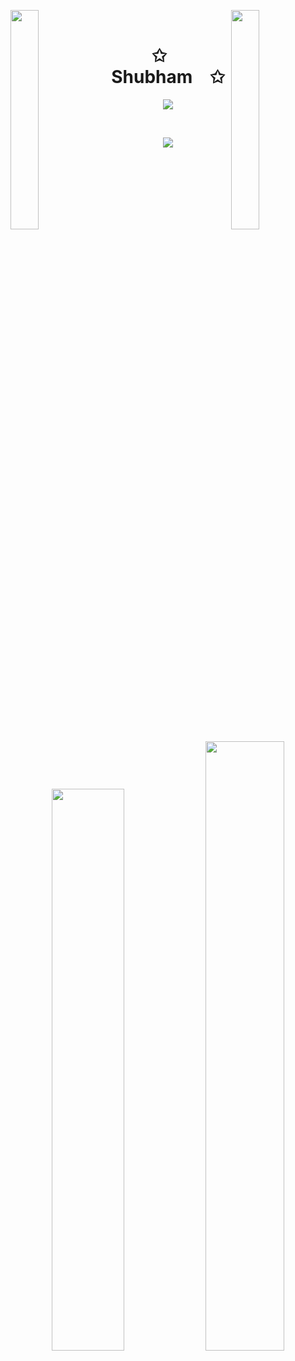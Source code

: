 <img align="left" src="https://user-images.githubusercontent.com/65187002/144930161-2f783401-8d27-4fdf-a2f7-cc0ba32f1f1f.gif" width="30%" style="display:inline;"><img align="right" src="https://user-images.githubusercontent.com/65187002/144930161-2f783401-8d27-4fdf-a2f7-cc0ba32f1f1f.gif" width="30%" style="display:inline;">
<br>
<p align="center">
    <h1 align="center">✩&emsp;Shubham&emsp;✩</h1>
</p>
<p align="center">
    <img src="https://readme-typing-svg.herokuapp.com/?lines=Yoooooooooooooooo;Welcome+to+my+profile!;Have+a+look+around!&font=Fira%20Code&color=%23D62F79&center=true&width=280&height=50">
</p>
<br>
<p align="center">
    <img id="preview" src="https://komarev.com/ghpvc/?username=shubham937raval&color=grey">
</p>
<p align="center">
    <a href="https://leetcode.com/shubham937raval/"><img width="48%" src="https://leetcode.card.workers.dev/shubham937raval?theme=dark&font=baloo&extension=null&border=2&border_radius=8"></a>
    <a href="https://github.com/shubham937raval"><img width="50%" src="https://github-readme-stats.vercel.app/api/top-langs/?username=shubham937raval&theme=dark&hide=html,css,cmake&layout=compact&langs_count=5&bg_color=101010&hide_title=true"></a>
</p>
